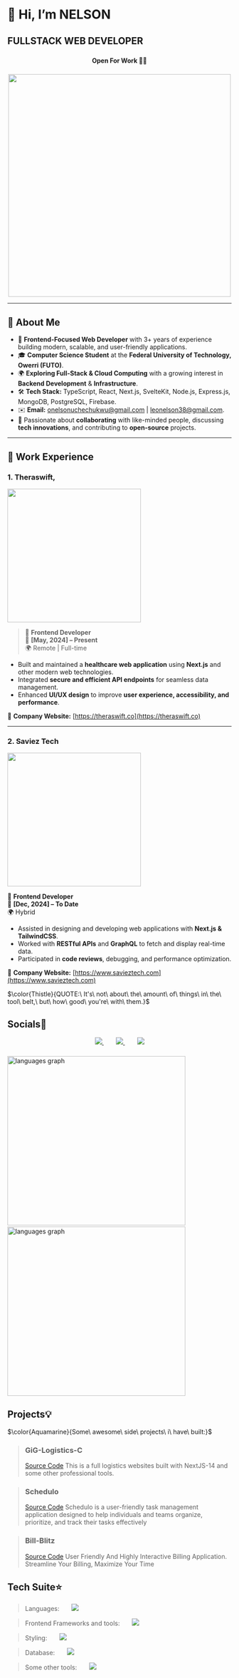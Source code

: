 # 👋 Hi, I’m NELSON

## <div align="left">FULLSTACK WEB DEVELOPER</div>

###

#### <p align="center">**Open For Work 💼💼**<p> 
  
###

  <div align="center">
    <img src="https://user-images.githubusercontent.com/95982650/211197145-09f759f9-7b42-493e-bb6d-174488820ede.gif" width="500"/>
  </div>


---

## 🚀 About Me

- 🎯 **Frontend-Focused Web Developer** with 3+ years of experience building modern, scalable, and user-friendly applications.
- 🎓 **Computer Science Student** at the **Federal University of Technology, Owerri (FUTO)**.
- 🌍 **Exploring Full-Stack & Cloud Computing** with a growing interest in **Backend Development** & **Infrastructure**.
- 🛠️ **Tech Stack:** TypeScript, React, Next.js, SvelteKit, Node.js, Express.js, MongoDB, PostgreSQL, Firebase.
- ✉️ **Email:** [onelsonuchechukwu@gmail.com](mailto:onelsonuchechukwu@gmail.com) | [leonelson38@gmail.com](mailto:leonelson38@gmail.com).
- 💬 Passionate about **collaborating** with like-minded people, discussing **tech innovations**, and contributing to **open-source** projects.

---

## 💼 Work Experience  

### **1. Theraswift**, 
<img src="https://github.com/user-attachments/assets/7eaea65d-b43e-4c5d-90db-3ad985ee3baa" width="300" />


> 🏢 **Frontend Developer**  
📅 **[May, 2024] – Present**  
🌍 Remote | Full-time  

- Built and maintained a **healthcare web application** using **Next.js** and other modern web technologies.  
- Integrated **secure and efficient API endpoints** for seamless data management.  
- Enhanced **UI/UX design** to improve **user experience, accessibility, and performance**.   

🔗 **Company Website:** [https://theraswift.co](https://theraswift.co)  

---

### **2. Saviez Tech**
<img src="https://github.com/user-attachments/assets/ea07cd72-cee0-4cd6-9a5e-bda12462e2e3" width="300" />

 🏢 **Frontend Developer**  
📅 **[Dec, 2024] – To Date**  
🌍 Hybrid  

- Assisted in designing and developing web applications with **Next.js & TailwindCSS**.  
- Worked with **RESTful APIs** and **GraphQL** to fetch and display real-time data.  
- Participated in **code reviews**, debugging, and performance optimization.  

🔗 **Company Website:** [https://www.savieztech.com](https://www.savieztech.com)

  $\color{Thistle}{QUOTE:\ It's\ not\ about\ the\ amount\ of\ things\ in\ the\ tool\ belt,\ but\ how\ good\ you're\ with\ them.}$

###

## Socials🍷
<p align="center">
  <a href="https://twitter.com/Nelsonf2e">
    <img src="https://skillicons.dev/icons?i=twitter" />
  </a>&nbsp;&nbsp;&nbsp;&nbsp;&nbsp;&nbsp;
  <a href="https://twitter.com/Nelsonf2e">
    <img src="https://skillicons.dev/icons?i=linkedin" />
  </a>&nbsp;&nbsp;&nbsp;&nbsp;&nbsp;&nbsp;
  <a href="https://https://www.instagram.com/nelson_f2e">
    <img src="https://skillicons.dev/icons?i=instagram" />
  </a>
</p>


  
  ###
  
  <div align="left">
<div>
  <img src="https://github-readme-stats.vercel.app/api/top-langs/?username=nelsonleone&layout=compact&theme=github_dark&langs_count=8" alt="languages graph" height="380" width="400" />&nbsp;&nbsp;&nbsp;&nbsp;&nbsp;&nbsp;
  <img src="https://github-readme-stats.vercel.app/api?username=nelsonleone&show_icons=true&theme=dark#gh-dark-mode-only" alt="languages graph" height="380" width="400" />
</div>

</div>

###


## Projects💡
$\color{Aquamarine}{Some\ awesome\ side\ projects\ i\ have\ built:}$
> ### GiG-Logistics-C
> <a href="https://github.com/nelsonleone/gig-logistics">Source Code</a>
> This is a full logistics websites built with NextJS-14 and some other professional tools.

> ### Schedulo
> <a href="https://github.com/nelsonleone/Schedulo">Source Code</a>
> Schedulo is a user-friendly task management application designed to help individuals and teams organize, prioritize, and track their tasks effectively

> ### Bill-Blitz
> <a href="https://github.com/nelsonleone/bill-blitz/">Source Code</a>
> User Friendly And Highly Interactive Billing Application. Streamline Your Billing, Maximize Your Time


## Tech Suite⭐
> Languages:&nbsp;&nbsp;&nbsp;&nbsp;&nbsp;&nbsp; <img src="https://skillicons.dev/icons?i=js,py" />

> Frontend Frameworks and tools:&nbsp;&nbsp;&nbsp;&nbsp;&nbsp;&nbsp; <img src="https://skillicons.dev/icons?i=react,nextjs,svelte,ts,express,nodejs" />

> Styling:&nbsp;&nbsp;&nbsp;&nbsp;&nbsp;&nbsp; <img src="https://skillicons.dev/icons?i=tailwind,styledcomponents,css,bootstrap,sass" />

> Database:&nbsp;&nbsp;&nbsp;&nbsp;&nbsp;&nbsp; <img src="https://skillicons.dev/icons?i=mongodb,supabase,firebase,mysql" />

> Some other tools:&nbsp;&nbsp;&nbsp;&nbsp;&nbsp;&nbsp; <img src="https://skillicons.dev/icons?i=git,github,redux,canva,jest" />
<!---
nelsonleone/nelsonleone is a ✨ special ✨ repository because its `README.md` (this file) appears on your GitHub profile.
You can click the Preview link to take a look at your changes.


--->

                
